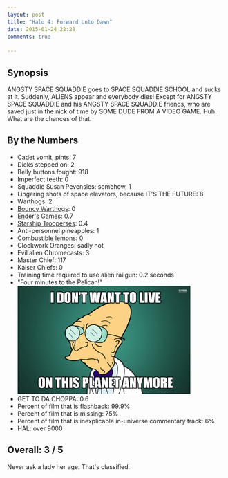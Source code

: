 ```yaml
---
layout: post
title: "Halo 4: Forward Unto Dawn"
date: 2015-01-24 22:28
comments: true

---
```


## Synopsis

ANGSTY SPACE SQUADDIE goes to SPACE SQUADDIE SCHOOL and sucks at it. Suddenly, ALIENS appear and everybody dies! Except for ANGSTY SPACE SQUADDIE and his ANGSTY SPACE SQUADDIE friends, who are saved just in the nick of time by SOME DUDE FROM A VIDEO GAME. Huh. What are the chances of that.

## By the Numbers

* Cadet vomit, pints: 7
* Dicks stepped on: 2
* Belly buttons fought: 918
* Imperfect teeth: 0
* Squaddie Susan Pevensies: somehow, 1
* Lingering shots of space elevators, because IT'S THE FUTURE: 8
* Warthogs: 2
* [Bouncy Warthogs](http://www.warthog-jump.com/): 0
* [Ender's Games](../ender-s-game): 0.7
* [Starship Trooperses](../starship-troopers): 0.4
* Anti-personnel pineapples: 1
* Combustible lemons: 0
* Clockwork Oranges: sadly not
* Evil alien Chromecasts: 3
* Master Chief: 117
* Kaiser Chiefs: 0
* Training time required to use alien railgun: 0.2 seconds
* "Four minutes to the Pelican!"<br/>![I don't want to live on this planet any more.](/filmreviews/planet.jpg)
* GET TO DA CHOPPA: 0.6
* Percent of film that is flashback: 99.9%
* Percent of film that is missing: 75%
* Percent of film that is inexplicable in-universe commentary track: 6%
* HAL: over 9000

## Overall: 3 / 5

Never ask a lady her age. That's classified.
